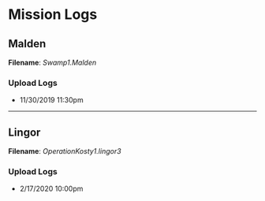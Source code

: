 # Mission Logs

## **Malden**

**Filename**: *Swamp1.Malden*

<h3>Upload Logs</h3>

+ 11/30/2019 11:30pm

---

## **Lingor**

**Filename**: *OperationKosty1.lingor3*

<h3>Upload Logs</h3>

+ 2/17/2020 10:00pm
